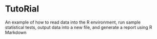 # TutoRial
An example of how to read data into the R environment, run sample statistical tests, output data into a new file, and generate a report using R Markdown
